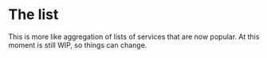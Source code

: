 # The list 

This is more like aggregation of lists of services that are now popular. At this moment is still WIP, so things can change. 
